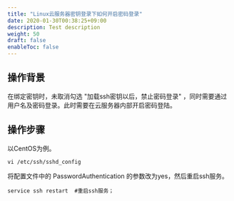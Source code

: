 ```yaml
---
title: "Linux云服务器密钥登录下如何开启密码登录"
date: 2020-01-30T00:38:25+09:00
description: Test description
weight: 50
draft: false
enableToc: false 
---
```


## 操作背景

在绑定密钥时，未取消勾选 "加载ssh密钥以后，禁止密码登录" ，同时需要通过用户名及密码登录。此时需要在云服务器内部开启密码登陆。

## 操作步骤

以CentOS为例。

```shell
vi /etc/ssh/sshd_config
```

将配置文件中的 PasswordAuthentication 的参数改为yes，然后重启ssh服务。

```shell
service ssh restart  #重启ssh服务；
```

